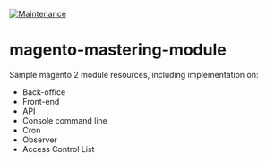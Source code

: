 [![Maintenance](https://img.shields.io/badge/Maintained%3F-no-red.svg)](#)

# magento-mastering-module
Sample magento 2 module resources, including implementation on:

- Back-office
- Front-end
- API
- Console command line
- Cron
- Observer
- Access Control List
